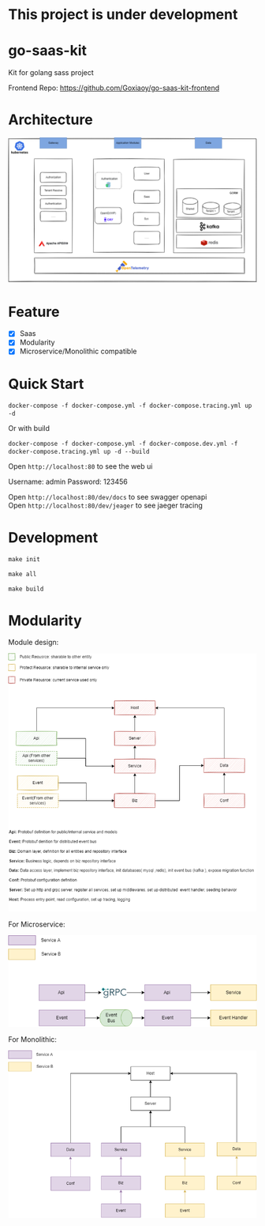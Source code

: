 # This project is under development

# go-saas-kit

Kit for golang sass project

Frontend Repo: https://github.com/Goxiaoy/go-saas-kit-frontend

# Architecture
![Architecture](https://github.com/goxiaoy/go-saas-kit/blob/main/docs/go-saas-kit.drawio.png?raw=true)

[//]: # (# Demo )

[//]: # (address http://saas.nihaosaoya.com &#40;Shanghai&#41;)

[//]: # (- **Host** Username:admin  Password:123456)

[//]: # (- **Separate Storage Tenant** domain:separateDbDemo Username:admin  Password:123456)

[//]: # (- **Shared Storage Tenant** domain:sharedDbDemo Username:admin  Password:123456)


# Feature

* [x] Saas
* [x] Modularity
* [x] Microservice/Monolithic compatible

# Quick Start

```
docker-compose -f docker-compose.yml -f docker-compose.tracing.yml up -d
```

[//]: # (With hydra)

[//]: # (```)

[//]: # (docker-compose -f docker-compose.yml -f docker-compose.hydra.yml up -d)
[//]: # (```)
Or with build
```
docker-compose -f docker-compose.yml -f docker-compose.dev.yml -f docker-compose.tracing.yml up -d --build
```

Open `http://localhost:80` to see the web ui

Username: admin
Password: 123456

Open `http://localhost:80/dev/docs` to see swagger openapi  
Open `http://localhost:80/dev/jeager` to see jaeger tracing
# Development

```shell
make init
```
```shell
make all
```
```shell
make build
```

# Modularity

Module design: 

![Minimal](https://github.com/goxiaoy/go-saas-kit/blob/main/docs/minimal-module-design.drawio.png?raw=true)

For Microservice:

![Minimal](https://github.com/goxiaoy/go-saas-kit/blob/main/docs/microservice.drawio.png?raw=true)


For Monolithic:

![Minimal](https://github.com/goxiaoy/go-saas-kit/blob/main/docs/monolithic.drawio.png?raw=true)
